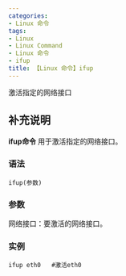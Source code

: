 ```yaml
---
categories:
- Linux 命令
tags:
- Linux
- Linux Command
- Linux 命令
- ifup
title: 【Linux 命令】ifup
---
```


激活指定的网络接口

## 补充说明

**ifup命令** 用于激活指定的网络接口。

###  语法

```shell
ifup(参数)
```

###  参数

网络接口：要激活的网络接口。

###  实例

```shell
ifup eth0   #激活eth0
```


<!-- Linux命令行搜索引擎：https://jaywcjlove.github.io/linux-command/ -->